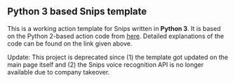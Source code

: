 ## Python 3 based Snips template
This is a working action template for Snips written in **Python 3**. It is based on the Python 2-based action code from [here](https://github.com/snipsco/snips-app-template-py/blob/master/README.md). Detailed explanations of the code can be found on the link given above.

Update: This project is deprecated since (1) the template got updated on the main page itself and (2) the Snips voice recognition API is no longer available due to company takeover.
